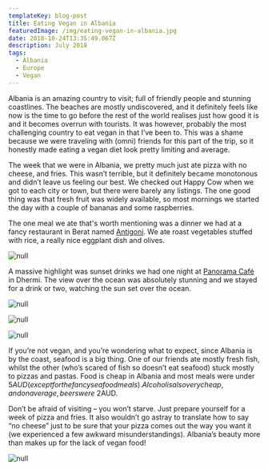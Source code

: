 ```yaml
---
templateKey: blog-post
title: Eating Vegan in Albania
featuredImage: /img/eating-vegan-in-albania.jpg
date: 2018-10-24T13:35:49.067Z
description: July 2018
tags:
  - Albania
  - Europe
  - Vegan
---
```

Albania is an amazing country to visit; full of friendly people and stunning coastlines. The beaches are mostly undiscovered, and it definitely feels like now is the time to go before the rest of the world realises just how good it is and it becomes overrun with tourists. It was however, probably the most challenging country to eat vegan in that I’ve been to. This was a shame because we were traveling with (omni) friends for this part of the trip, so it honestly made eating a vegan diet look pretty limiting and average.

The week that we were in Albania, we pretty much just ate pizza with no cheese, and fries. This wasn’t terrible, but it definitely became monotonous and didn’t leave us feeling our best. We checked out Happy Cow when we got to each city or town, but there were barely any listings. The one good thing was that fresh fruit was widely available, so most mornings we started the day with a couple of bananas and some raspberries.

The one meal we ate that's worth mentioning was a dinner we had at a fancy restaurant in Berat named [Antigoni](https://antigoni-restaurant.business.site/). We ate roast vegetables stuffed with rice, a really nice eggplant dish and olives. 

![null](/img/img_9589.jpg)

A massive highlight was sunset drinks we had one night at [Panorama Café](https://www.facebook.com/Panorama-Cafe-Dhermi-183904081668856/) in Dhermi. The view over the ocean was absolutely stunning and we stayed for a drink or two, watching the sun set over the ocean.

![null](/img/img_9727.jpg)

![null](/img/img_9719.jpg)

![null](/img/img_9758.jpg)

If you’re not vegan, and you’re wondering what to expect, since Albania is by the coast, seafood is a big thing. One of our friends ate mostly fresh fish, whilst the other (who’s scared of fish so doesn’t eat seafood) stuck mostly to pizzas and pastas. Food is cheap in Albania and most meals were under $5AUD (except for the fancy seafood meals). Alcohol is also very cheap, and on average, beers were ~$2AUD.

Don’t be afraid of visiting – you won’t starve. Just prepare yourself for a week of pizza and fries. It also wouldn’t go astray to translate how to say “no cheese” just to be sure that your pizza comes out the way you want it (we experienced a few awkward misunderstandings). Albania’s beauty more than makes up for the lack of vegan food!

![null](/img/albania-beach.jpg)
